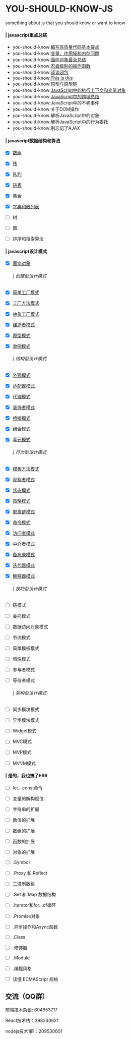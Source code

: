 # YOU-SHOULD-KNOW-JS
something about js that you should know or want to know


#### | javascript重点总结

- you-should-know:[编写高质量代码基本要点](./doc/basic_js/编写高质量代码基本要点.md)
- you-should-know:[变量、作用域和内存问题](./doc/basic_js/夯实JS系列--变量、作用域和内存问题.md)
- you-should-know:[面向对象最全总结](./doc/basic_js/prototype-based.md)
- you-should-know:[忍者级别的操作函数](./doc/basic_js/忍者级别的操作函数.md)
- you-should-know:[谈谈闭包](./doc/basic_js/谈谈闭包.md)
- you-should-know:[This is this](./doc/basic_js/彻底明白this指向.md)
- you-should-know:[原型与原型链](./doc/basic_js/原型和原型链.md)
- you-should-know:[JavaScript中的执行上下文和变量对象](./doc/basic_js/JavaScript中的执行上下文和变量对象.md)
- you-should-know:[JavaScript中的跨域总结](./doc/basic_js/JavaScript中的跨域总结.md)
- you-should-know:JavaScript中的不老事件
- you-should-know:关于DOM操作
- you-should-know:解析JavaScript中的对象
- you-should-know:解析JavaScript中的行为委托
- you-should-know:别忘记了AJAX

#### | javascript数据结构和算法
- [x] [数组](doc/dataStructure/array.md)
- [x] [栈](doc/dataStructure/stack.md)
- [x] [队列](doc/dataStructure/queue.md)
- [x] [链表](doc/dataStructure/linkedList.md)
- [x] [集合](doc/dataStructure/Set.md)
- [x] [字典和散列表](doc/dataStructure/Map&HashMap.md)
- [ ] 树
- [ ] 图

- [ ] 排序和搜索算法


#### | javascript设计模式

- [x] [面向对象](./doc/design%20mode/面向对象.md)
    ###### | 创建型设计模式
- [x] [简单工厂模式](./doc/design%20mode/简单工厂设计模式.md)
- [x] [工厂方法模式](./doc/design%20mode/工厂方法模式.md)
- [x] [抽象工厂模式](./doc/design%20mode/抽象工厂模式.md)
- [x] [建造者模式](./doc/design%20mode/建造者模式.md)
- [x] [原型模式](./doc/design%20mode/原型模式.md)
- [x] [单例模式](./doc/design%20mode/单例模式.md)
    ###### | 结构型设计模式
- [x] [外观模式](./doc/design%20mode/外观模式.md)
- [x] [适配器模式](./doc/design%20mode/适配器模式.md)
- [x] [代理模式](./doc/design%20mode/代理模式.md)
- [x] [装饰者模式](./doc/design%20mode/装饰着模式.md)
- [x] [桥接模式](./doc/design%20mode/桥接模式.md)
- [x] [组合模式](./doc/design%20mode/组合模式.md)
- [x] [享元模式](./doc/design%20mode/享元模式.md)
    ###### | 行为型设计模式
- [x] [模板方法模式](./doc/design%20mode/模板方法模式.md)
- [x] [观察者模式](./doc/design%20mode/观察者模式.md)
- [x] [状态模式](./doc/design%20mode/状态模式.md)
- [x] [策略模式](./doc/design%20mode/策略模式.md)
- [x] [职责链模式](./doc/design%20mode/职责链模式.md)
- [x] [命令模式](./doc/design%20mode/命令模式.md)
- [x] [访问者模式](./doc/design%20mode/访问者模式.md)
- [x] [中介者模式](./doc/design%20mode/中介者模式.md)
- [x] [备忘录模式](./doc/design%20mode/备忘录模式.md)
- [x] [迭代器模式](./doc/design%20mode/迭代器模式.md)
- [x] [解释器模式](./doc/design%20mode/解释器模式.md)
    ###### | 技巧型设计模式
- [ ] 链模式
- [ ] 委托模式
- [ ] 数据访问对象模式
- [ ] 节流模式
- [ ] 简单模板模式
- [ ] 惰性模式
- [ ] 参与者模式
- [ ] 等待者模式
    ###### | 架构型设计模式
- [ ] 同步模块模式
- [ ] 异步模块模式
- [ ] Widget模式
- [ ] MVC模式
- [ ] MVP模式
- [ ] MVVM模式



#### | 是的，我也搞了ES6

- [ ] let、const命令
- [ ] 变量的解构赋值
- [ ] 字符串的扩展
- [ ] 数值的扩展
- [ ] 数组的扩展
- [ ] 函数的扩展
- [ ] 对象的扩展
- [ ] .Symbol
- [ ] .Proxy 和 Reflect
- [ ] 二进制数组
- [ ] .Set 和 Map 数据结构
- [ ] .Iterator和for...of循环
- [ ] .Promise对象
- [ ] .异步操作和Async函数
- [ ] .Class
- [ ] .修饰器
- [ ] .Module
- [ ] .编程风格
- [ ] 读懂 ECMAScript 规格


## 交流（QQ群）

前端技术杂谈: 604953717

React技术栈：398240621

nodejs技术1群：209530601

